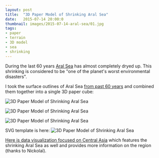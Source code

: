 ```yaml
---
layout: post
title:  "3D Paper Model of Shrinking Aral Sea"
date:   2015-07-14 20:00:0
thumbnail: images/2015-07-14-aral-sea/01.jpg
tags:
- paper 
- terrain
- 3D model
- sea
- shrinking
---
```


During the last 60 years [Aral Sea](https://en.wikipedia.org/wiki/Aral_Sea) has almost completely dryed up. This shrinking is considered to be "one of the planet's worst environmental disasters".

I took the surface outlines of Aral Sea [from past 60 years](http://www.unep.org/dewa/vitalwater/article115.html) and combined them together into a single 3D paper cube:

![3D Paper Model of Shrinking Aral Sea]({{site.baseurl}}/images/2015-07-14-aral-sea/02.jpg "3D Paper Model of Shrinking Aral Sea")

![3D Paper Model of Shrinking Aral Sea]({{site.baseurl}}/images/2015-07-14-aral-sea/03.jpg "3D Paper Model of Shrinking Aral Sea")

![3D Paper Model of Shrinking Aral Sea]({{site.baseurl}}/images/2015-07-14-aral-sea/01.jpg "3D Paper Model of Shrinking Aral Sea")

SVG template is here:
![3D Paper Model of Shrinking Aral Sea]({{site.baseurl}}/images/2015-07-14-aral-sea/aral-sea.svg "3D Paper Model of Shrinking Aral Sea")

[Here is data visualization focused on Central Asia](http://www.grida.no/graphicslib/collection/central-asia-environment-and-development-graphics) which features the shrinking Aral Sea as well and provides more information on the region (thanks to Nickolaï).



